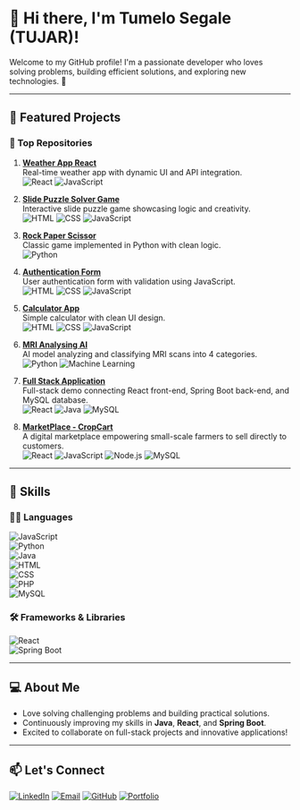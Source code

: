 # 👋 Hi there, I'm Tumelo Segale (TUJAR)!

Welcome to my GitHub profile! I'm a passionate developer who loves solving problems, building efficient solutions, and exploring new technologies. 🚀  

---

## 🔭 Featured Projects

### 🌟 Top Repositories

1. **[Weather App React](https://github.com/Tumelo-Segale/Weather-App-React)**  
   Real-time weather app with dynamic UI and API integration.  
   ![React](https://img.shields.io/badge/-React-61DAFB?style=flat&logo=react&logoColor=black)
   ![JavaScript](https://img.shields.io/badge/-JavaScript-F7DF1E?style=flat&logo=javascript&logoColor=black)

2. **[Slide Puzzle Solver Game](https://github.com/Tumelo-Segale/Slide-Puzzle-Solver-Game)**  
   Interactive slide puzzle game showcasing logic and creativity.  
   ![HTML](https://img.shields.io/badge/-HTML-E34F26?style=flat&logo=html5&logoColor=white)
   ![CSS](https://img.shields.io/badge/-CSS-1572B6?style=flat&logo=css3&logoColor=white)
   ![JavaScript](https://img.shields.io/badge/-JavaScript-F7DF1E?style=flat&logo=javascript&logoColor=black)

3. **[Rock Paper Scissor](https://github.com/Tumelo-Segale/Rock-Paper-Scissor)**  
   Classic game implemented in Python with clean logic.  
   ![Python](https://img.shields.io/badge/-Python-3776AB?style=flat&logo=python&logoColor=white)

4. **[Authentication Form](https://github.com/Tumelo-Segale/Authentication-Form)**  
   User authentication form with validation using JavaScript.  
   ![HTML](https://img.shields.io/badge/-HTML-E34F26?style=flat&logo=html5&logoColor=white)
   ![CSS](https://img.shields.io/badge/-CSS-1572B6?style=flat&logo=css3&logoColor=white)
   ![JavaScript](https://img.shields.io/badge/-JavaScript-F7DF1E?style=flat&logo=javascript&logoColor=black)

5. **[Calculator App](https://github.com/Tumelo-Segale/Calculator-App)**  
   Simple calculator with clean UI design.  
   ![HTML](https://img.shields.io/badge/-HTML-E34F26?style=flat&logo=html5&logoColor=white)
   ![CSS](https://img.shields.io/badge/-CSS-1572B6?style=flat&logo=css3&logoColor=white)
   ![JavaScript](https://img.shields.io/badge/-JavaScript-F7DF1E?style=flat&logo=javascript&logoColor=black)

6. **[MRI Analysing AI](https://github.com/B-A-QUANTUM-AI)**  
   AI model analyzing and classifying MRI scans into 4 categories.  
   ![Python](https://img.shields.io/badge/-Python-3776AB?style=flat&logo=python&logoColor=white)
   ![Machine Learning](https://img.shields.io/badge/-Machine%20Learning-FF6F61?style=flat)

7. **[Full Stack Application](https://github.com/Tumelo-Segale/Full-Stack)**  
   Full-stack demo connecting React front-end, Spring Boot back-end, and MySQL database.  
   ![React](https://img.shields.io/badge/-React-61DAFB?style=flat&logo=react&logoColor=black)
   ![Java](https://img.shields.io/badge/-Java-007396?style=flat&logo=java&logoColor=white)
   ![MySQL](https://img.shields.io/badge/-MySQL-4479A1?style=flat&logo=mysql&logoColor=white)

8. **[MarketPlace - CropCart](https://github.com/Tumelo-Segale/MarketPlace)**  
   A digital marketplace empowering small-scale farmers to sell directly to customers.  
   ![React](https://img.shields.io/badge/-React-61DAFB?style=flat&logo=react&logoColor=black) 
   ![JavaScript](https://img.shields.io/badge/-JavaScript-F7DF1E?style=flat&logo=javascript&logoColor=black) 
   ![Node.js](https://img.shields.io/badge/-Node.js-339933?style=flat&logo=node.js&logoColor=white)
   ![MySQL](https://img.shields.io/badge/-MySQL-4479A1?style=flat&logo=mysql&logoColor=white)

---

## 🌱 Skills

### 🧑‍💻 Languages
![JavaScript](https://img.shields.io/badge/-JavaScript-F7DF1E?style=flat&logo=javascript&logoColor=black)  
![Python](https://img.shields.io/badge/-Python-3776AB?style=flat&logo=python&logoColor=white)  
![Java](https://img.shields.io/badge/-Java-007396?style=flat&logo=java&logoColor=white)  
![HTML](https://img.shields.io/badge/-HTML-E34F26?style=flat&logo=html5&logoColor=white)  
![CSS](https://img.shields.io/badge/-CSS-1572B6?style=flat&logo=css3&logoColor=white)  
![PHP](https://img.shields.io/badge/-PHP-777BB4?style=flat&logo=php&logoColor=white)  
![MySQL](https://img.shields.io/badge/-MySQL-4479A1?style=flat&logo=mysql&logoColor=white)

### 🛠 Frameworks & Libraries
![React](https://img.shields.io/badge/-React-61DAFB?style=flat&logo=react&logoColor=black)  
![Spring Boot](https://img.shields.io/badge/-Spring%20Boot-6DB33F?style=flat&logo=spring&logoColor=white)

---

## 💻 About Me
- Love solving challenging problems and building practical solutions.  
- Continuously improving my skills in **Java**, **React**, and **Spring Boot**.  
- Excited to collaborate on full-stack projects and innovative applications!  

---
## 📫 Let's Connect
[![LinkedIn](https://img.shields.io/badge/-LinkedIn-0A66C2?style=flat&logo=linkedin&logoColor=white)](https://www.linkedin.com/in/tumelo-segale)
[![Email](https://img.shields.io/badge/-Email-D14836?style=flat&logo=gmail&logoColor=white)](mailto:tumelosegale56@gmail.com)
[![GitHub](https://img.shields.io/badge/-GitHub-181717?style=flat&logo=github&logoColor=white)](https://github.com/Tumelo-Segale)
[![Portfolio](https://img.shields.io/badge/-Portfolio-000000?style=flat&logo=vercel&logoColor=white)](https://your-portfolio-link.com)
